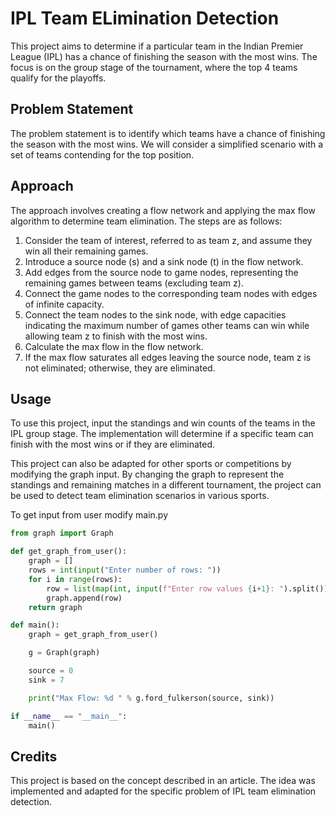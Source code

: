 # IPL Team ELimination Detection

This project aims to determine if a particular team in the Indian Premier League (IPL) has a chance of finishing the season with the most wins. The focus is on the group stage of the tournament, where the top 4 teams qualify for the playoffs.


## Problem Statement

The problem statement is to identify which teams have a chance of finishing the season with the most wins. We will consider a simplified scenario with a set of teams contending for the top position.


## Approach

The approach involves creating a flow network and applying the max flow algorithm to determine team elimination. The steps are as follows:

1. Consider the team of interest, referred to as team z, and assume they win all their remaining games.
2. Introduce a source node (s) and a sink node (t) in the flow network.
3. Add edges from the source node to game nodes, representing the remaining games between teams (excluding team z).
4. Connect the game nodes to the corresponding team nodes with edges of infinite capacity.
5. Connect the team nodes to the sink node, with edge capacities indicating the maximum number of games other teams can win while allowing team z to finish with the most wins.
6. Calculate the max flow in the flow network.
7. If the max flow saturates all edges leaving the source node, team z is not eliminated; otherwise, they are eliminated.


## Usage

To use this project, input the standings and win counts of the teams in the IPL group stage. The implementation will determine if a specific team can finish with the most wins or if they are eliminated.

This project can also be adapted for other sports or competitions by modifying the graph input. By changing the graph to represent the standings and remaining matches in a different tournament, the project can be used to detect team elimination scenarios in various sports.

To get input from user modify main.py

```python
from graph import Graph

def get_graph_from_user():
    graph = []
    rows = int(input("Enter number of rows: "))
    for i in range(rows):
        row = list(map(int, input(f"Enter row values {i+1}: ").split()))
        graph.append(row)
    return graph

def main():
    graph = get_graph_from_user()

    g = Graph(graph)

    source = 0
    sink = 7

    print("Max Flow: %d " % g.ford_fulkerson(source, sink))

if __name__ == "__main__":
    main()
```

## Credits

This project is based on the concept described in an article. The idea was implemented and adapted for the specific problem of IPL team elimination detection.